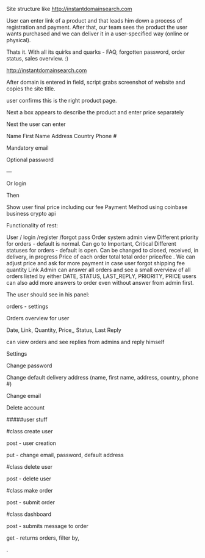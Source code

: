 Site structure like http://instantdomainsearch.com

User can enter link of a product and that leads him down a process of registration and payment.
After that, our team sees the product the user wants purchased and we can deliver it in a user-specified way (online or physical).

Thats it. With all its quirks and quarks - FAQ, forgotten password, order status, sales overview. :)

http://instantdomainsearch.com

After domain is entered in field, script grabs screenshot of website and copies the site title.

user confirms this is the right product page.

Next a box appears to describe the product and enter price separately

Next the user can enter

Name First Name Address Country Phone #

Mandatory email

Optional password

—

Or login

Then

Show user final price including our fee Payment Method using coinbase business crypto api

Functionality of rest:

User / login /register /forgot pass Order system admin view Different priority for orders -
default is normal. Can go to Important, Critical Different statuses for orders -
default is open. Can be changed to closed, received, in delivery, in progress Price of each order total total order price/fee .
We can adjust price and ask for more payment in case user forgot shipping fee quantity
 Link Admin can answer all orders and see a small overview of all orders listed by either
 DATE, STATUS, LAST_REPLY, PRIORITY, PRICE users can also add more answers to order even without answer from admin first.

The user should see in his panel:

orders - settings

Orders overview for user

Date, Link, Quantity, Price,, Status, Last Reply

can view orders and see replies from admins and reply himself

Settings

Change password

Change default delivery address (name, first name, address, country, phone #)

Change email

Delete account

#####user stuff

#class create user

post - user creation

put - change email, password, default address

#class delete user

post - delete user

#class make order

post - submit order

#class dashboard

post - submits message to order

get - returns orders, filter by,
























.
